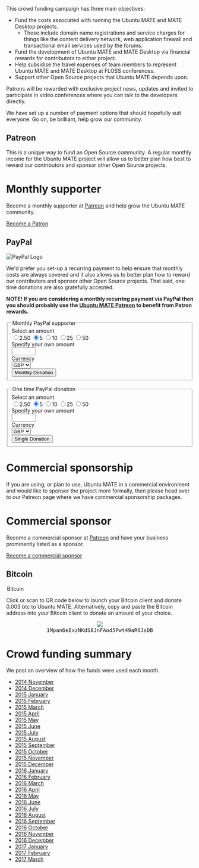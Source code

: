 <!--
.. title: Donate
.. slug: donate
.. date: 2014-11-05 23:01:09 UTC
.. tags: Ubuntu,MATE,donate
.. link:
.. description:
.. type: text
.. author: Martin Wimpress
-->

<style>
img.centered {
    display: block;
    margin-left: auto;
    margin-right: auto }
</style>

This crowd funding campaign has three main objectives:

  * Fund the costs associated with running the Ubuntu MATE and MATE Desktop projects.
    * These include domain name registrations and service charges for things like the content delivery network, web application firewall and transactional email services used by the forums.
  * Fund the development of Ubuntu MATE and MATE Desktop via financial rewards for contributors to either project.
  * Help subsidise the travel expenses of team members to represent Ubuntu MATE and MATE Desktop at FLOSS conferences.
  * Support other Open Source projects that Ubuntu MATE depends upon.

Patrons will be rewarded with exclusive project news, updates and
invited to participate in video conferences where you can talk to the
developers directly.

We have set up a number of payment options that should hopefully suit
everyone. Go on, be brilliant, help grow our community.

## Patreon

This is a unique way to fund an Open Source community. A regular
monthly income for the Ubuntu MATE project will allow us to better plan
how best to reward our contributors and sponsor other Open Source
projects.

<div class="bs-component">
    <div class="jumbotron">
        <h1>Monthly supporter</h1>
        <p>Become a monthly supporter at <a href="http://www.patreon.com/ubuntu_mate">Patreon</a>
        and help grow the Ubuntu MATE community.</p>
        <a href="http://www.patreon.com/ubuntu_mate" class="btn btn-primary btn-lg">Become a Patron</a>
        </p>
    </div>
</div>

## PayPal

<img class="right" src="https://www.paypalobjects.com/webstatic/mktg/Logo/pp-logo-100px.png" alt="PayPal Logo">

We'd prefer you set-up a recurring payment to help ensure that monthly
costs are always covered and it also allows us to better plan how to
reward our contributors and sponsor other Open Source projects.
That said, one time donations are also gratefully accepted.

**NOTE! If you are considering a monthly recurring payment via PayPal then
you should probably use the [Ubuntu MATE Patreon](http://www.patreon.com/ubuntu_mate)
to benefit from Patron rewards.**

<div class="bs-docs-section">
  <div class="row">
    <div class="col-lg-6">
      <div class="well bs-component">
        <form name="monthly" class="form-horizontal" action="https://www.paypal.com/cgi-bin/webscr" onsubmit="return validateMonthlyForm()" method="post">
          <fieldset>
            <legend>Monthly PayPal supporter</legend>
            <div class="form-group">
              <label for="donationAmount" class="col-lg-4 control-label">Select an amount</label>
              <div class="col-lg-6">
                <input type="radio" name="amt" value="2.50" />2.50
                <input type="radio" name="amt" value="5" checked="" />5
                <input type="radio" name="amt" value="10" />10
                <input type="radio" name="amt" value="25" />25
                <input type="radio" name="amt" value="50" />50
              </div>
            </div>
            <div class="form-group">
              <label for="specifyAmount" class="col-lg-4 control-label">Specify your own amount</label>
              <div class="col-lg-6">
                <input type="text" name="other" value="" size="5" maxlength="5">
              </div>
            </div>
            <div class="form-group">
              <label for="select" class="col-lg-4 control-label">Currency</label>
              <div class="col-lg-6">
                <select class="form-control" name="currency_code">
                  <option>EUR</option>
                  <option>USD</option>
                  <option selected="">GBP</option>
                </select>
              </div>
            </div>
            <div class="form-group">
              <div class="col-lg-6">
                <button type="submit" class="btn btn-primary">Monthly Donation</button>
              </div>
            </div>
          </fieldset>
          <input type="hidden" name="cmd" value="_xclick-subscriptions">
          <input type="hidden" name="business" value="6282B4CZGVCB6">
          <input type="hidden" name="item_name" value="Ubuntu MATE Monthly Supporter">
          <input type="hidden" name="no_shipping" value="1">
          <input type="hidden" name="no_note" value="1">
          <input type="hidden" name="charset" value="UTF-8">
          <input type="hidden" name="a3" value="">
          <input type="hidden" name="p3" value="1">
          <input type="hidden" name="t3" value="M">
          <input type="hidden" name="src" value="1">
          <input type="hidden" name="sra" value="1">
          <input type="hidden" name="return" value="https://ubuntu-mate.org/donation-completed/">
          <input type="hidden" name="cancel_return" value="https://ubuntu-mate.org/donation-cancelled/">
        </form>
      </div>
    </div>
    <div class="col-lg-6">
      <div class="well bs-component">
        <form name="single" class="form-horizontal" action="https://www.paypal.com/cgi-bin/webscr" onsubmit="return validateSingleForm()" method="post">
          <fieldset>
            <legend>One time PayPal donation</legend>
            <div class="form-group">
              <label for="donationAmount" class="col-lg-4 control-label">Select an amount</label>
              <div class="col-lg-6">
                <input type="radio" name="amt" value="2.50" />2.50
                <input type="radio" name="amt" value="5" checked="" />5
                <input type="radio" name="amt" value="10" />10
                <input type="radio" name="amt" value="25" />25
                <input type="radio" name="amt" value="50" />50
              </div>
            </div>
            <div class="form-group">
              <label for="specifyAmount" class="col-lg-4 control-label">Specify your own amount</label>
              <div class="col-lg-6">
                <input type="text" name="other" value="" size="5" maxlength="5">
              </div>
            </div>
            <div class="form-group">
              <label for="select" class="col-lg-4 control-label">Currency</label>
              <div class="col-lg-6">
                <select class="form-control" name="currency_code">
                  <option>EUR</option>
                  <option>USD</option>
                  <option selected="">GBP</option>
                </select>
              </div>
            </div>
            <div class="form-group">
              <div class="col-lg-6">
                <button type="submit" class="btn btn-primary">Single Donation</button>
              </div>
            </div>
          </fieldset>
          <input type="hidden" name="cmd" value="_xclick">
          <input type="hidden" name="business" value="6282B4CZGVCB6">
          <input type="hidden" name="item_name" value="Ubuntu MATE One-time Donation">
          <input type="hidden" name="no_shipping" value="1">
          <input type="hidden" name="no_note" value="1">
          <input type="hidden" name="charset" value="UTF-8">
          <input type="hidden" name="amount" value="">
          <input type="hidden" name="src" value="1">
          <input type="hidden" name="sra" value="1">
          <input type="hidden" name="return" value="https://ubuntu-mate.org/donation-completed/">
          <input type="hidden" name="cancel_return" value="https://ubuntu-mate.org/donation-cancelled/">
        </form>
      </div>
    </div>
  </div>
</div>

# Commercial sponsorship

If you are using, or plan to use, Ubuntu MATE in a commercial
environment and would like to sponsor the project more formally, then
please head over to our Patreon page where we have commercial
sponsorship packages.

<div class="bs-component">
    <div class="jumbotron">
        <h1>Commercial sponsor</h1>
        <p>Become a commercial sponsor at <a href="http://www.patreon.com/ubuntu_mate">Patreon</a>
        and have your business prominently listed as a sponsor.</p>
        <a href="http://www.patreon.com/ubuntu_mate" class="btn btn-primary btn-lg">Become a commercial sponsor</a>
        </p>
    </div>
</div>

## Bitcoin

<div class="bs-docs-section">
  <div class="row">
    <div class="col-lg-12">
      <div class="well bs-component">
        <legend>Bitcoin</legend>
          <p>Click or scan to QR code below to launch your Bitcoin client and
          donate 0.003 btc to Ubuntu MATE. Alternatively, copy and paste the
          Bitcoin address into your Bitcoin client to donate an amount of your
          choice.</p>
          <p align="center">
            <a href="bitcoin:1Mpan6eExzNKdS8JnFAod5Pwt49aR6JsDB?amount=0.015&label=Ubuntu%20MATE">
            <img src="https://chart.googleapis.com/chart?chs=384x384&cht=qr&chl=bitcoin:1Mpan6eExzNKdS8JnFAod5Pwt49aR6JsDB?amount=0.003&message=Donate_0.003_btc_to_Ubuntu_MATE" /></a>
            <br />
            <tt>1Mpan6eExzNKdS8JnFAod5Pwt49aR6JsDB</tt>
          </p>
      </div>
    </div>
  </div>
</div>

# Crowd funding summary

We post an overview of how the funds were used each month.

  * [2014 November](/blog/ubuntu-mate-november-2014-supporters/)
  * [2014 December](/blog/ubuntu-mate-december-2014-supporters/)
  * [2015 January](/blog/ubuntu-mate-january-2015-supporters/)
  * [2015 February](/blog/ubuntu-mate-february-2015-supporters/)
  * [2015 March](/blog/ubuntu-mate-march-2015-supporters/)
  * [2015 April](/blog/ubuntu-mate-april-2015-supporters/)
  * [2015 May](/blog/ubuntu-mate-may-2015-supporters/)
  * [2015 June](/blog/ubuntu-mate-june-2015-supporters/)
  * [2015 July](/blog/ubuntu-mate-july-2015-supporters/)
  * [2015 August](/blog/ubuntu-mate-august-2015-supporters/)
  * [2015 September](/blog/ubuntu-mate-september-2015-supporters/)
  * [2015 October](/blog/ubuntu-mate-october-2015-supporters/)
  * [2015 November](/blog/ubuntu-mate-november-2015-supporters/)
  * [2015 December](/blog/ubuntu-mate-december-2015-supporters/)
  * [2016 January](/blog/ubuntu-mate-january-2016-supporters/)
  * [2016 February](/blog/ubuntu-mate-february-2016-supporters/)    
  * [2016 March](/blog/ubuntu-mate-march-2016-supporters/)
  * [2016 April](/blog/ubuntu-mate-april-2016-supporters/)
  * [2016 May](/blog/ubuntu-mate-may-2016-supporters/)
  * [2016 June](/blog/ubuntu-mate-june-2016-supporters/)
  * [2016 July](/blog/ubuntu-mate-july-2016-supporters/)
  * [2016 August](/blog/ubuntu-mate-august-2016-supporters/)
  * [2016 September](/blog/ubuntu-mate-september-2016-supporters/)
  * [2016 October](/blog/ubuntu-mate-october-2016-supporters/)
  * [2016 November](/blog/ubuntu-mate-november-2016-supporters/)
  * [2016 December](/blog/ubuntu-mate-december-2016-supporters/)
  * [2017 January](/blog/ubuntu-mate-january-2017-supporters/)
  * [2017 February](/blog/ubuntu-mate-february-2017-supporters/)
  * [2017 March](/blog/ubuntu-mate-march-2017-supporters/)

<script type="text/javascript">
  function validateMonthlyForm() {
    var n = document.forms["monthly"]["other"].value;
      if (n) {
        if (!isNaN(parseFloat(n)) && isFinite(n) && (n > 0)) {
          document.forms["monthly"]["a3"].value = n;
          return true;
        } else {
          alert("Please enter a valid donation amount - thanks!");
          document.forms["monthly"]["other"].value = "";
          return false;
        }
      }
      else {
        document.forms["monthly"]["a3"].value = document.forms["monthly"]["amt"].value;
        return true;
      }
  }

  function validateSingleForm() {
    var n = document.forms["single"]["other"].value;
      if (n) {
        if (!isNaN(parseFloat(n)) && isFinite(n) && (n > 0)) {
          document.forms["single"]["amount"].value = n;
          return true;
        } else {
          alert("Please enter a valid donation amount - thanks!");
          document.forms["single"]["other"].value = "";
          return false;
        }
      }
      else {
        document.forms["single"]["amount"].value = document.forms["single"]["amt"].value;
        return true;
      }
  }
</script>